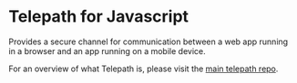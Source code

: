 Telepath for Javascript
=======================

Provides a secure channel for communication between a web app running in a browser and an app running on a mobile device.

For an overview of what Telepath is, please visit the [main telepath repo][1].

[1]: https://gitlab.ta.philips.com/blockchain-lab/telepath

